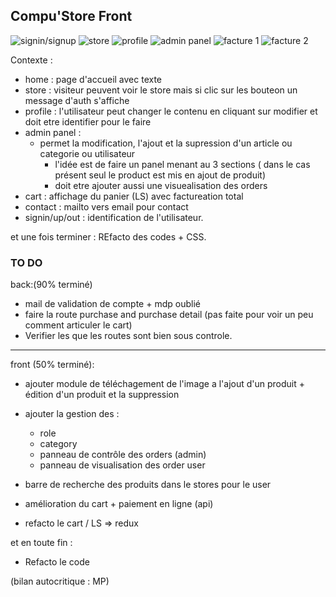 ## Compu'Store Front
![signin/signup](screenshot.png) 
![store](screenshot2.png) 
![profile](screenshot3.png) 
![admin panel](screenshot4.png) 
![facture 1](screenshot5.png) 
![facture 2](screenshot6.png) 


Contexte : 
- home : page d'accueil avec texte
- store : visiteur peuvent voir le store mais si clic sur les bouteon un message d'auth s'affiche
- profile : l'utilisateur peut changer le contenu en cliquant sur modifier et doit etre identifier pour le faire
- admin panel :
  - permet la modification, l'ajout et la supression d'un article ou categorie ou utilisateur
    - l'idée est de faire un panel menant au 3 sections ( dans le cas présent seul le product est mis en ajout de produit)
    - doit etre ajouter aussi une visuealisation des orders
- cart : affichage du panier (LS) avec factureation total
- contact : mailto vers email pour contact
- signin/up/out : identification de l'utilisateur. 

et une fois terminer : REfacto des codes + CSS.


### TO DO

back:(90% terminé)
- mail de validation de compte + mdp oublié
- faire la route purchase and purchase detail (pas faite pour voir un peu comment articuler le cart)
- Verifier les que les routes sont bien sous controle.

---

front (50% terminé):
- ajouter module de téléchagement de l'image a l'ajout d'un produit + édition d'un produit et la suppression
- ajouter la gestion des : 
    - role
    - category
    - panneau de contrôle des orders (admin)
    - panneau de visualisation des order user

- barre de recherche des produits dans le stores pour le user

- amélioration du cart + paiement en ligne (api)
- refacto le cart / LS => redux

et en toute fin :
- Refacto le code

(bilan autocritique : MP)